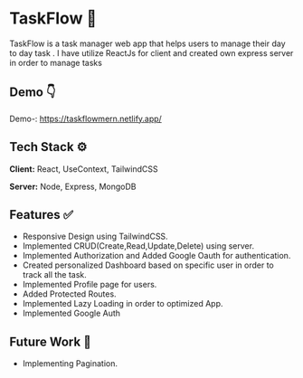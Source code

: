 
# TaskFlow 📓

TaskFlow is a task manager web app that helps users to manage their day to day task . I have utilize ReactJs for client and created own express server in order to manage tasks  

## Demo 👇

Demo-: https://taskflowmern.netlify.app/


## Tech Stack ⚙️

**Client:** React, UseContext, TailwindCSS

**Server:** Node, Express, MongoDB


## Features ✅

- Responsive Design using TailwindCSS.
- Implemented CRUD(Create,Read,Update,Delete) using server.
- Implemented Authorization and Added Google Oauth for authentication.
- Created personalized Dashboard based on specific user in order to track all the  task.
- Implemented Profile page for users.
- Added Protected Routes.
- Implemented Lazy Loading in order to optimized App.
- Implemented Google Auth



## Future Work 🔮
- Implementing Pagination.
